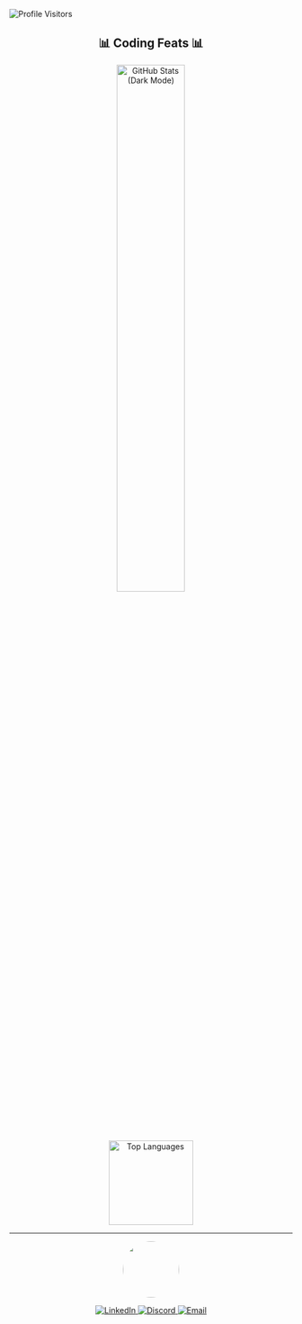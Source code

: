 ![Profile Visitors](https://visitor-badge.glitch.me/badge?page_id=Marciustech&left_color=green&right_color=red)

<div align="center">
  <h2>📊 Coding Feats 📊</h2>
  <div>
    <img src="https://github-readme-stats.vercel.app/api?username=Marciustech&show_icons=true&theme=tokyonight" alt="GitHub Stats (Dark Mode)" width="49%" />
  </div>

  <div>
    <a href="https://github.com/Marciustech/convoychat">
      <img height="150" src="https://github-readme-stats.vercel.app/api/top-langs?username=Marciustech&theme=tokyonight&layout=compact&langs_count=8&card_width=320" alt="Top Languages" />
    </a>
  </div>
</div>

<div align="center">
  <hr>

[<img src="https://github.com/Marciustech.png" width="100" height="100" style="border-radius: 50%;">](https://github.com/Marciustech)

</div>

<div align="center">
  <a href="https://www.linkedin.com/in/marcius-silva">
    <img src="https://img.shields.io/badge/-Linkedin-0e76a8?style=flat&labelColor=0e76a8&logo=linkedin&logoColor=white" alt="LinkedIn" />
  </a>
  <a href="https://discordapp.com/users/830431949671104582">
    <img src="https://img.shields.io/badge/-Discord-7289DA?style=flat&labelColor=7289DA&logo=discord&logoColor=white" alt="Discord" />
  </a>
  <a href="mailto:mcmrcs@pm.me">
    <img src="https://img.shields.io/badge/-Email-6600cc?style=flat&labelColor=6600cc&logo=protonmail&logoColor=white" alt="Email" />
  </a>
</div>
